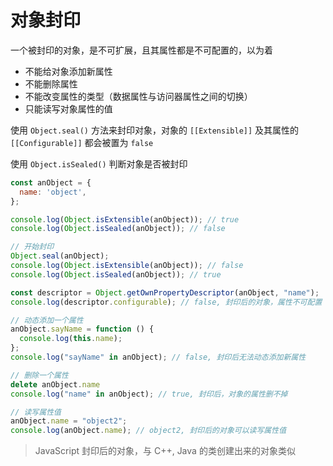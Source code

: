 # 对象封印

一个被封印的对象，是不可扩展，且其属性都是不可配置的，以为着

- 不能给对象添加新属性
- 不能删除属性
- 不能改变属性的类型（数据属性与访问器属性之间的切换）
- 只能读写对象属性的值

使用 `Object.seal()` 方法来封印对象，对象的 `[[Extensible]]` 及其属性的 `[[Configurable]]` 都会被置为 `false`

使用 `Object.isSealed()` 判断对象是否被封印

```js
const anObject = {
  name: 'object',
};

console.log(Object.isExtensible(anObject)); // true
console.log(Object.isSealed(anObject)); // false

// 开始封印
Object.seal(anObject);
console.log(Object.isExtensible(anObject)); // false
console.log(Object.isSealed(anObject)); // true

const descriptor = Object.getOwnPropertyDescriptor(anObject, "name");
console.log(descriptor.configurable); // false, 封印后的对象，属性不可配置

// 动态添加一个属性
anObject.sayName = function () {
  console.log(this.name);
};
console.log("sayName" in anObject); // false, 封印后无法动态添加新属性

// 删除一个属性
delete anObject.name
console.log("name" in anObject); // true, 封印后，对象的属性删不掉

// 读写属性值
anObject.name = "object2";
console.log(anObject.name); // object2, 封印后的对象可以读写属性值
```

> JavaScript 封印后的对象，与 C++, Java 的类创建出来的对象类似


